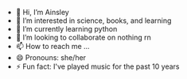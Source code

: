 - 👋 Hi, I’m Ainsley
- 👀 I’m interested in science, books, and learning
- 🌱 I’m currently learning python
- 💞️ I’m looking to collaborate on nothing rn
- 📫 How to reach me ...
- 😄 Pronouns: she/her
- ⚡ Fun fact: I've played music for the past 10 years

<!---
Ainsley-M2025/Ainsley-M2025 is a ✨ special ✨ repository because its `README.md` (this file) appears on your GitHub profile.
You can click the Preview link to take a look at your changes.
--->
